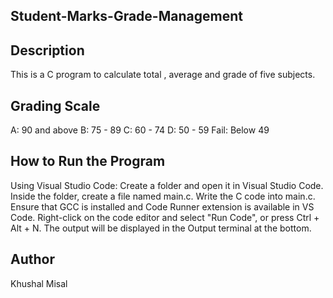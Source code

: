 ## Student-Marks-Grade-Management

## Description
This is a C program to calculate total , average and grade of five subjects.

## Grading Scale
A: 90 and above
B: 75 - 89
C: 60 - 74
D: 50 - 59
Fail: Below 49

## How to Run the Program

Using Visual Studio Code:
Create a folder and open it in Visual Studio Code.
Inside the folder, create a file named main.c.
Write the C code into main.c.
Ensure that GCC is installed and Code Runner extension is available in VS Code.
Right-click on the code editor and select "Run Code", or press Ctrl + Alt + N.
The output will be displayed in the Output terminal at the bottom.

## Author
Khushal Misal
